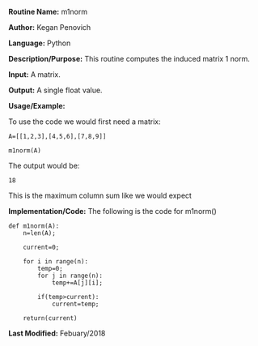 **Routine Name:**           m1norm

**Author:** Kegan Penovich

**Language:** Python

**Description/Purpose:** This routine computes the induced matrix 1 norm.

**Input:** A matrix.

**Output:** A single float value.

**Usage/Example:**

To use the code we would first need a matrix:

    A=[[1,2,3],[4,5,6],[7,8,9]]
      
    m1norm(A)
    
The output would be:

    18
    
This is the maximum column sum like we would expect

**Implementation/Code:** The following is the code for m1norm()

    def m1norm(A):
        n=len(A);

        current=0;

        for i in range(n):
            temp=0;
            for j in range(n):
                temp+=A[j][i];

            if(temp>current):
                current=temp;

        return(current)

**Last Modified:** Febuary/2018
